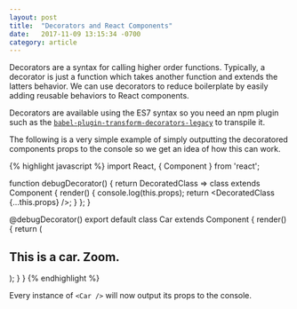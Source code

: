 ```yaml
---
layout: post
title:  "Decorators and React Components"
date:   2017-11-09 13:15:34 -0700
category: article
---
```


Decorators are a syntax for calling higher order functions. Typically, a decorator is just a function which takes another function and extends the latters behavior. We can use decorators to reduce boilerplate by easily adding reusable behaviors to React components.

<!-- more -->
<span id="resume"></span>

Decorators are available using the ES7 syntax so you need an npm plugin such as the [`babel-plugin-transform-decorators-legacy`](https://www.npmjs.com/package/babel-plugin-transform-decorators-legacy) to transpile it.

The following is a very simple example of simply outputting the decoratored components props to the console so we get an idea of how this can work.

{% highlight javascript %}
  import React, { Component } from 'react';

  function debugDecorator() {
    return DecoratedClass => class extends Component {
      render() {
        console.log(this.props);
        return <DecoratedClass {...this.props} />;
      }
    };
  }

  @debugDecorator()
  export default class Car extends Component {
    render() {
      return (
        <div>
          <h2>This is a car. Zoom.</h2>
        </div>
      );
    }
  }
{% endhighlight %}

Every instance of `<Car />` will now output its props to the console.


